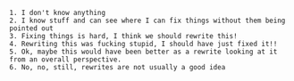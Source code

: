 	1. I don't know anything
	2. I know stuff and can see where I can fix things without them being pointed out
	3. Fixing things is hard, I think we should rewrite this!
	4. Rewriting this was fucking stupid, I should have just fixed it!!
	5. Ok, maybe this would have been better as a rewrite looking at it from an overall perspective.
	6. No, no, still, rewrites are not usually a good idea